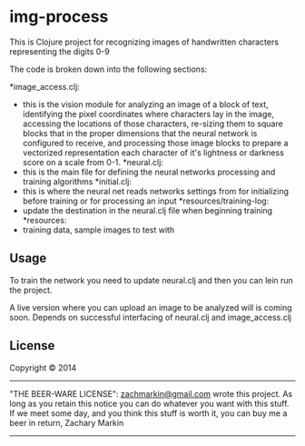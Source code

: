 # img-process

This is Clojure project for recognizing images of handwritten characters representing the digits 0-9

The code is broken down into the following sections:


*image_access.clj:
  * this is the vision module for analyzing an image of a block of text, identifying the pixel coordinates where characters lay in the image, accessing the locations of those characters, re-sizing them to square blocks that in the proper dimensions that the neural network is configured to receive, and processing those image blocks to prepare a vectorized representation each character of it's lightness or darkness score on a scale from 0-1.
*neural.clj:
  * this is the main file for defining the neural networks processing and training algorithms
*initial.clj:
  * this is where the neural net reads networks settings from for initializing before training or for processing an input
*resources/training-log:
  * update the destination in the neural.clj file when beginning training
*resources:
  * training data, sample images to test with

## Usage

To train the network you need to update neural.clj and then you can lein run the project.

A live version where you can upload an image to be analyzed will is coming soon. Depends on successful interfacing of
neural.clj and image_access.clj

## License

Copyright © 2014


-----------------------------------------------------------------------------------


"THE BEER-WARE LICENSE":
<zachmarkin@gmail.com> wrote this project. As long as you retain this notice you
can do whatever you want with this stuff. If we meet some day, and you think
this stuff is worth it, you can buy me a beer in return, Zachary Markin


-----------------------------------------------------------------------------------
